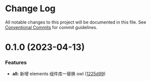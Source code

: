 # Change Log

All notable changes to this project will be documented in this file.
See [Conventional Commits](https://conventionalcommits.org) for commit guidelines.

# 0.1.0 (2023-04-13)

### Features

-   **all:** 新增 elements 组件库一替换 owl ([1225d99](https://github.com/yiird/yiird-mono/commit/1225d992a88e3918ebdb9f17436ca244b737712c))
